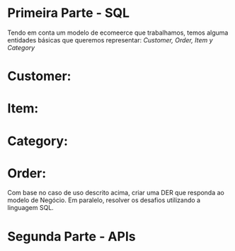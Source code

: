 # Primeira Parte - SQL
 Tendo em conta um modelo de ecomeerce que trabalhamos, temos alguma entidades básicas que queremos representar: *Customer, Order, Item y Category*
 
 # Customer:
 # Item:
 # Category:
 # Order:
 
 Com base no caso de uso descrito acima, criar uma DER que responda ao modelo de Negócio. Em paralelo, resolver os desafios utilizando a linguagem SQL.

# Segunda Parte - APIs
